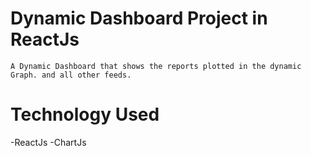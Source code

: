 # Dynamic Dashboard Project in ReactJs
    A Dynamic Dashboard that shows the reports plotted in the dynamic Graph. and all other feeds.

# Technology Used
  -ReactJs
  -ChartJs
